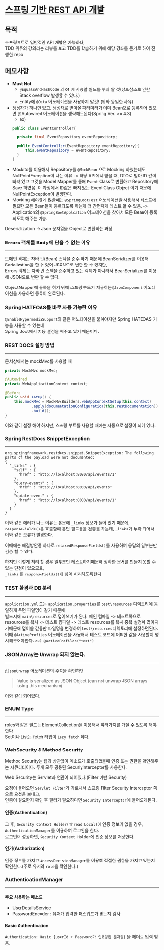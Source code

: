 # [스프링 기반 REST API 개발](https://www.inflearn.com/course/spring_rest-api/dashboard)

## 목적 
스프링부트로 일반적인 API 개발은 가능하나,<br/>
TDD 위주의 강의라는 리뷰를 보고 TDD를 학습하기 위해 해당 강좌를 듣기로 하여 진행한 repo

## 메모사항

- **Must Not**
    - `@EqualsAndHashCode` 의 of 에 사용할 필드를 주의 할 것(상호참조로 인한 Stack overflow 발생할 수 있다.)
    - Entity에 `@Data` 어노테이션을 사용하지 말것! (위와 동일한 사유)
- 생성자가 하나만 있고, 생성자로 받아올 파라미터가 이미 Bean으로 등록되어 있으면 @Autowired 어노테이션을 생략해도된다(Spring Ver. >= 4.3)
    - ex) 
    ```java
    public class EventController{
  
      private final EventRepository eventRepository;
  
      public EventController(EventRepository eventRepository){
          this.eventRepository = eventRepository;
      }
    }
    ```
- Mockito를 이용해서 Repository를 `@MockBean` 으로 Mocking 하였는데도 NullPointException이 나는 이유
-> 해당 API에서 받을 때, DTO로 받아 ID 값이 빠져 있고 그것을 Model Mapper를 통해 `Event` Class로 변환하고 Repository에 Save 하였음.
이 과정에서 ID값은 빠져 있는 Event Class Object 이기 때문에 NullPointException이 발생한다.
- Mocking 해야할게 많을때는 `@SpringBootTest` 어노테이션을 사용해서 테스트에 필요한 모든 Bean들이 등록되도록 하는게
더 간편하게 테스트 할 수 있음. -> Application의 `@SpringBootApplcation` 어노테이션을 찾아서 모든 Bean이 등록 되도록 해주는 기능.

Deserialization -> Json 문자열을 Object로 변환하는 과정


### Errors 객체를 Body에 담을 수 없는 이유

---
도메인 객체는 자바 빈(Bean) 스펙을 준수 하기 때문에 BeanSerializer를 이용해 Serialization을 할 수 있어 JSON으로 변환 할 수 있지만,<br/>
Errors 객체는 자바 빈 스펙을 준수하고 있는 객체가 아니라서 BeanSerializer를 이용해 JSON으로 변환 할 수 없다.

ObjectMapper에 등록을 하기 위해 스프링 부트가 제공하는`@JsonComponent` 어노테이션을 사용하면 등록이 완료된다.

### Spring HATEOAS를 바로 사용 가능한 이유
`@EnableHypermediaSupport`와 같은 어노테이션을 붙여야지만 Spring HATEOAS 기능을 사용할 수 있는데<br/>
Spring Boot에서 자동 설정을 해주고 있기 때문이다.

### REST DOCS 설정 방법

---
문서상에서는 mockMvc를 사용할 때
```java
private MockMvc mockMvc;

@Autowired
private WebApplicationContext context;

@Before
public void setUp() {
	this.mockMvc = MockMvcBuilders.webAppContextSetup(this.context)
			.apply(documentationConfiguration(this.restDocumentation)) 
			.build();
}
```
이와 같이 설정 해야 하지만, 스프링 부트를 사용할 때에는 자동으로 설정이 되어 있다.


### Spring RestDocs SnippetException

---
```
org.springframework.restdocs.snippet.SnippetException: The following parts of the payload were not documented:
{
  "_links" : {
    "self" : {
      "href" : "http://localhost:8080/api/events/1"
    },
    "query-events" : {
      "href" : "http://localhost:8080/api/events"
    },
    "update-event" : {
      "href" : "http://localhost:8080/api/events/1"
    }
  }
}
```
이와 같은 에러가 나는 이유는 본문에 `_links` 정보가 들어 있기 때문에,
`responseFields()`를 호출할때 응답 필드들을 검증을 하는데, `_links`가 누락 되어서  이와 같은 오류가 발생한다.

이때에는 해결방안중 하나로 `relaxedResponseFields()`를 사용하여 응답의 일부분만 검증 할 수 있다.

하지만 이렇게 처리 할 경우 일부분만 테스트하기때문에 정확한 문서를 만들지 못할 수 있는 단점이 있으므로,<br/>
`_links` 를 `responseFields()`에 넣어 처리하도록한다.


### TEST 환경과 DB 분리

---

`application.yml` 또는 `application.properties`를 `test\resources` 디렉토리에 동일하게 두면 파일명이 같기 때문에<br/>
빌드시에 `main\resources`로 덮어쓰기가 된다.
메인 컴파일 -> 테스트쪽으로 resources를 복사 -> 테스트 컴파일 -> 테스트 resources를 복사
중복 설정이 많아지기때문에 덮어쓸 값들만 파일명을 변경하여 `test\resources`디렉토리에 설정하면된다.
이때 `@ActiveProfiles` 어노테이션을 사용해서 테스트 코드에 어떠한 값을 사용할지 명시해주어야한다. `ex) @ActiveProfiles("test")` 

### JSON Array는 Unwrap 되지 않는다.

--- 

`@JsonUnwrap` 어노테이션의 주석을 확인하면
> Value is serialized as JSON Object (can not unwrap JSON arrays using this mechanism)

이와 같이 되어있다. 

### ENUM Type

---

roles와 같은 필드는 ElementCollection을 이용해서 여러가지를 가질 수 있도록 해야한다<br/>
Set이나 List는 fetch 타입이 `Lazy fetch` 이다.

### WebSecurity & Method Security

Method Security는 웹과 상관없이 메소드가 호출되었을때 인증 또는 권한을 확인해주는 시큐리티이다.
두개 모두 공통된 SecuriyInterceptor를 사용한다.

Web Security는 Servlet과 연관이 되어있다.(Filter 기반 Security)

요청이 들어오면 `Servlet Filter`가 가로채서 스프링 Filter Security Interceptor 쪽으로 요청을 보내고,<br/>
인증이 필요한지 확인 후 필터가 필요하다면 `Security Interceptor`에 들어오게된다.

#### 인증(Authentication)
그 후, `Security Context Holder(Thread Local)`에 인증 정보가 없을 경우, `AuthenticationManager`를 이용하여 로그인을 한다.<br/>
로그인이 성공하면, `Security Context Holder`에 인증 정보를 저장한다.

#### 인가(Authorization)
인증 정보를 가지고 `AccessDecisionManager`를 이용해 적절한 권한을 가지고 있는지 확인한다.(주로 유저의 `role`을 확인한다.)

### AuthenticationManager

---

#### 주요 사용하는 메소드
- UserDetailsService
- PasswordEncoder : 유저가 입력한 패스워드가 맞는지 검사
  
#### Basic Authentication
`Authentication: Basic {userId + Password가 인코딩된 문자열}` 을 헤더로 입력 받음.